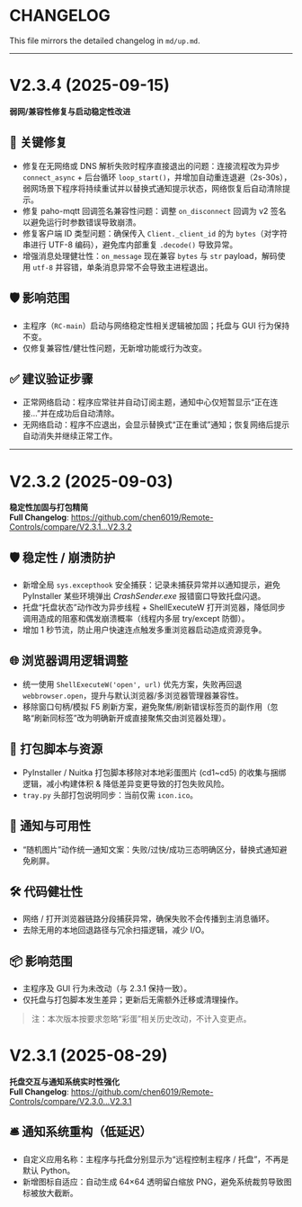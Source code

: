 <!-- @format -->

# CHANGELOG

This file mirrors the detailed changelog in `md/up.md`.

---

# V2.3.4 (2025-09-15)

**弱网/兼容性修复与启动稳定性改进**

## 🔧 关键修复
- 修复在无网络或 DNS 解析失败时程序直接退出的问题：连接流程改为异步 `connect_async` + 后台循环 `loop_start()`，并增加自动重连退避（2s-30s），弱网场景下程序将持续重试并以替换式通知提示状态，网络恢复后自动清除提示。
- 修复 paho-mqtt 回调签名兼容性问题：调整 `on_disconnect` 回调为 v2 签名以避免运行时参数错误导致崩溃。
- 修复客户端 ID 类型问题：确保传入 `Client._client_id` 的为 `bytes`（对字符串进行 UTF-8 编码），避免库内部重复 `.decode()` 导致异常。
- 增强消息处理健壮性：`on_message` 现在兼容 `bytes` 与 `str` payload，解码使用 `utf-8` 并容错，单条消息异常不会导致主进程退出。

## 🛡 影响范围
- 主程序（`RC-main`）启动与网络稳定性相关逻辑被加固；托盘与 GUI 行为保持不变。
- 仅修复兼容性/健壮性问题，无新增功能或行为改变。

## ✅ 建议验证步骤
- 正常网络启动：程序应常驻并自动订阅主题，通知中心仅短暂显示“正在连接…”并在成功后自动清除。
- 无网络启动：程序不应退出，会显示替换式“正在重试”通知；恢复网络后提示自动消失并继续正常工作。

---


# V2.3.2 (2025-09-03)

**稳定性加固与打包精简**  
**Full Changelog**: https://github.com/chen6019/Remote-Controls/compare/V2.3.1...V2.3.2

## 🛡 稳定性 / 崩溃防护
- 新增全局 `sys.excepthook` 安全捕获：记录未捕获异常并以通知提示，避免 PyInstaller 某些环境弹出 *CrashSender.exe* 报错窗口导致托盘闪退。
- 托盘“托盘状态”动作改为异步线程 + ShellExecuteW 打开浏览器，降低同步调用造成的阻塞和偶发崩溃概率（线程内多层 try/except 防御）。
- 增加 1 秒节流，防止用户快速连点触发多重浏览器启动造成资源竞争。

## 🌐 浏览器调用逻辑调整
- 统一使用 `ShellExecuteW('open', url)` 优先方案，失败再回退 `webbrowser.open`，提升与默认浏览器/多浏览器管理器兼容性。
- 移除窗口句柄/模拟 F5 刷新方案，避免聚焦/刷新错误标签页的副作用（忽略“刷新同标签”改为明确新开或直接聚焦交由浏览器处理）。

## 🧹 打包脚本与资源
- PyInstaller / Nuitka 打包脚本移除对本地彩蛋图片 (cd1~cd5) 的收集与捆绑逻辑，减小构建体积 & 降低差异变更导致的打包失败风险。
- `tray.py` 头部打包说明同步：当前仅需 `icon.ico`。

## 🔔 通知与可用性
- “随机图片”动作统一通知文案：失败/过快/成功三态明确区分，替换式通知避免刷屏。

## 🛠 代码健壮性
- 网络 / 打开浏览器链路分段捕获异常，确保失败不会传播到主消息循环。
- 去除无用的本地回退路径与冗余扫描逻辑，减少 I/O。

## 📦 影响范围
- 主程序及 GUI 行为未改动（与 2.3.1 保持一致）。
- 仅托盘与打包脚本发生差异；更新后无需额外迁移或清理操作。

> 注：本次版本按要求忽略“彩蛋”相关历史改动，不计入变更点。


# V2.3.1 (2025-08-29)

**托盘交互与通知系统实时性强化**  
**Full Changelog**: https://github.com/chen6019/Remote-Controls/compare/V2.3.0...V2.3.1

## 🛎 通知系统重构（低延迟）
- 自定义应用名称：主程序与托盘分别显示为“远程控制主程序 / 托盘”，不再是默认 Python。
- 新增图标自适应：自动生成 64×64 透明留白缩放 PNG，避免系统裁剪导致图标被放大截断。

